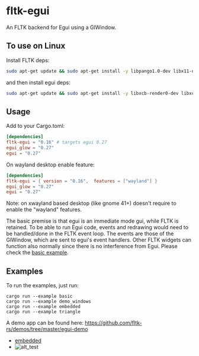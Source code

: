 # fltk-egui

An FLTK backend for Egui using a GlWindow.

## To use on Linux

Install FLTK deps:

```bash
sudo apt-get update && sudo apt-get install -y libpango1.0-dev libx11-dev libxext-dev libxft-dev libxinerama-dev libxcursor-dev libxrender-dev libxfixes-dev libgl1-mesa-dev libglu1-mesa-dev libmpv-dev
```

and then install egui deps:

```bash
sudo apt-get update && sudo apt-get install -y libxcb-render0-dev libxcb-shape0-dev libxcb-xfixes0-dev libspeechd-dev libxkbcommon-dev libssl-dev
```

## Usage

Add to your Cargo.toml:

```toml
[dependencies]
fltk-egui = "0.16" # targets egui 0.27
egui_glow = "0.27"
egui = "0.27"
```

On wayland desktop enable feature:

```toml
[dependencies]
fltk-egui = { version = "0.16",  features = ["wayland"] }
egui_glow = "0.27"
egui = "0.27"
```

Note: on xwayland based desktop (like gnome 41+) doesn't require to enable the
"wayland" features.

The basic premise is that egui is an immediate mode gui, while FLTK is retained.
To be able to run Egui code, events and redrawing would need to be handled/done
in the FLTK event loop. The events are those of the GlWindow, which are sent to
egui's event handlers. Other FLTK widgets can function also normally since there
is no interference from Egui. Please check the
[basic example](examples/basic.rs).

## Examples

To run the examples, just run:

```
cargo run --example basic
cargo run --example demo_windows
cargo run --example embedded
cargo run --example triangle
```

A demo app can be found here:
https://github.com/fltk-rs/demos/tree/master/egui-demo

- [embedded](examples/embedded.rs)
- ![alt_test](screenshots/egui.jpg)

